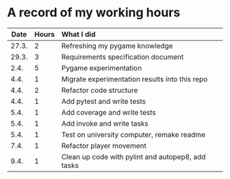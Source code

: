 # A record of my working hours
| Date    | Hours    | What I did    |
|---------------- | --------------- | :-------------- |
| 27.3.    | 2    | Refreshing my pygame knowledge    |
| 29.3.    | 3    | Requirements specification document    |
| 2.4.    | 5    | Pygame experimentation    |
| 4.4.    | 1    | Migrate experimentation results into this repo    |
| 4.4.    | 2    | Refactor code structure    |
| 4.4.    | 1    | Add pytest and write tests    |
| 5.4.    | 1    | Add coverage and write tests    |
| 5.4.    | 1    | Add invoke and write tasks   |
| 5.4.    | 1    | Test on university computer, remake readme   |
| 7.4.    | 1    | Refactor player movement   |
| 9.4.    | 1    | Clean up code with pylint and autopep8, add tasks   |

